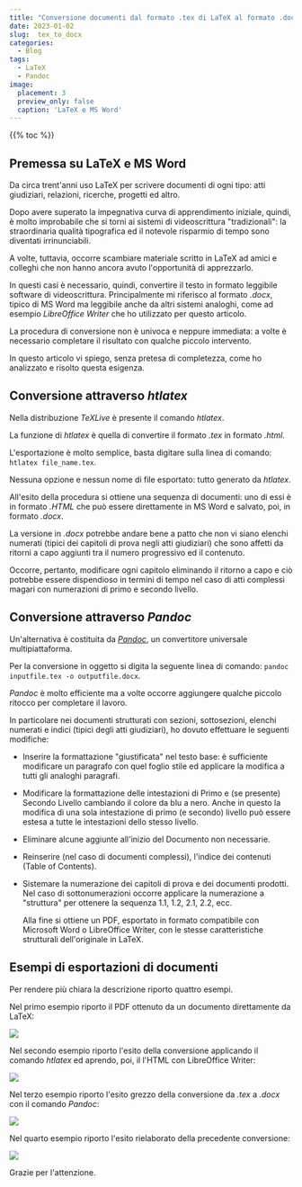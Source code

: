 ```yaml
---
title: "Conversione documenti dal formato .tex di LaTeX al formato .docx di MS Word"
date: 2023-01-02
slug:  tex_to_docx
categories:
  - Blog
tags:
  - LaTeX
  - Pandoc
image:
  placement: 3
  preview_only: false 
  caption: 'LaTeX e MS Word'
---
```


{{% toc %}}

## Premessa su LaTeX e MS Word

Da circa trent'anni uso LaTeX per scrivere documenti di ogni tipo: atti
giudiziari, relazioni, ricerche, progetti ed altro.

Dopo avere superato la impegnativa curva di apprendimento iniziale,
quindi, è molto improbabile che si torni ai sistemi di videoscrittura
"tradizionali": la straordinaria qualità tipografica ed il notevole
risparmio di tempo sono diventati irrinunciabili.

A volte, tuttavia, occorre scambiare materiale scritto in LaTeX ad amici
e colleghi che non hanno ancora avuto l'opportunità di apprezzarlo.

In questi casi è necessario, quindi, convertire il testo in formato
leggibile software di videoscrittura. Principalmente mi riferisco al
formato *.docx*, tipico di MS Word ma leggibile anche da altri sistemi
analoghi, come ad esempio *LibreOffice Writer* che ho utilizzato per
questo articolo.

La procedura di conversione non è univoca e neppure immediata: a volte è
necessario completare il risultato con qualche piccolo intervento.

In questo articolo vi spiego, senza pretesa di completezza, come ho
analizzato e risolto questa esigenza.

## Conversione attraverso *htlatex*

Nella distribuzione *TeXLive* è presente il comando *htlatex*.

La funzione di *htlatex* è quella di convertire il formato *.tex* in
formato *.html*.

L'esportazione è molto semplice, basta digitare sulla linea di comando:
`htlatex file_name.tex`.

Nessuna opzione e nessun nome di file esportato: tutto generato da
*htlatex*.

All'esito della procedura si ottiene una sequenza di documenti: uno di
essi è in formato *.HTML* che può essere direttamente in MS Word e
salvato, poi, in formato *.docx*.

La versione in *.docx* potrebbe andare bene a patto che non vi siano
elenchi numerati (tipici dei capitoli di prova negli atti giudiziari)
che sono affetti da ritorni a capo aggiunti tra il numero progressivo ed
il contenuto.

Occorre, pertanto, modificare ogni capitolo eliminando il ritorno a capo
e ciò potrebbe essere dispendioso in termini di tempo nel caso di atti
complessi magari con numerazioni di primo e secondo livello.

## Conversione attraverso *Pandoc*

Un'alternativa è costituita da *[Pandoc](https://pandoc.org/)*, un
convertitore universale multipiattaforma.

Per la conversione in oggetto si digita la seguente linea di comando:
`pandoc inputfile.tex -o outputfile.docx`.

*Pandoc* è molto efficiente ma a volte occorre aggiungere qualche
piccolo ritocco per completare il lavoro.

In particolare nei documenti strutturati con sezioni, sottosezioni,
elenchi numerati e indici (tipici degli atti giudiziari), ho dovuto
effettuare le seguenti modifiche:

- Inserire la formattazione "giustificata" nel testo base: è sufficiente
  modificare un paragrafo con quel foglio stile ed applicare la modifica
  a tutti gli analoghi paragrafi.

- Modificare la formattazione delle intestazioni di Primo e (se
  presente) Secondo Livello cambiando il colore da blu a nero. Anche in
  questo la modifica di una sola intestazione di primo (e secondo)
  livello può essere estesa a tutte le intestazioni dello stesso
  livello.

- Eliminare alcune aggiunte all'inizio del Documento non necessarie.

- Reinserire (nel caso di documenti complessi), l'indice dei contenuti
  (Table of Contents).

- Sistemare la numerazione dei capitoli di prova e dei documenti
  prodotti. Nel caso di sottonumerazioni occorre applicare la
  numerazione a "struttura" per ottenere la sequenza 1.1, 1.2, 2.1, 2.2,
  ecc.

  Alla fine si ottiene un PDF, esportato in formato compatibile con
  Microsoft Word o LibreOffice Writer, con le stesse caratteristiche
  strutturali dell'originale in LaTeX.

## Esempi di esportazioni di documenti

Per rendere più chiara la descrizione riporto quattro esempi.

Nel primo esempio riporto il PDF ottenuto da un documento direttamente
da LaTeX:

![](esempio_latex_it.png)

Nel secondo esempio riporto l'esito della conversione applicando il
comando *htlatex* ed aprendo, poi, il l'HTML con LibreOffice Writer:

![](esempio_htlatex_it.png)

Nel terzo esempio riporto l'esito grezzo della conversione da *.tex* a
*.docx* con il comando *Pandoc*:

![](esempio_docx_origin_it.png)

Nel quarto esempio riporto l'esito rielaborato della precedente
conversione:

![](esempio_docx_elaborato_it.png)

Grazie per l'attenzione.

